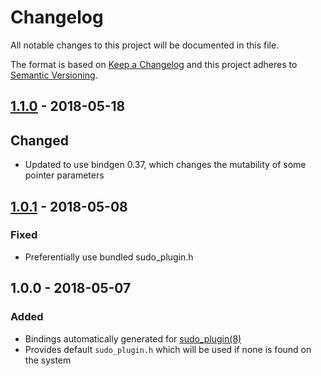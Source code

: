 # Changelog

All notable changes to this project will be documented in this file.

The format is based on [Keep a Changelog](http://keepachangelog.com/en/1.0.0/)
and this project adheres to [Semantic Versioning](http://semver.org/spec/v2.0.0.html).

## [1.1.0] - 2018-05-18

## Changed
- Updated to use bindgen 0.37, which changes the mutability of some pointer parameters

## [1.0.1] - 2018-05-08

### Fixed
- Preferentially use bundled sudo_plugin.h

## 1.0.0 - 2018-05-07

### Added
- Bindings automatically generated for [sudo_plugin(8)](https://www.sudo.ws/man/1.8.22/sudo_plugin.man.html)
- Provides default `sudo_plugin.h` which will be used if none is found on the system

[Unreleased]: https://github.com/square/sudo_pair/compare/sudo_plugin-sys-v1.1.0...master
[1.1.0]:      https://github.com/square/sudo_pair/compare/sudo_plugin-sys-v1.0.1...sudo_plugin-sys-v1.1.0
[1.0.1]:      https://github.com/square/sudo_pair/compare/sudo_plugin-sys-v1.0.0...sudo_plugin-sys-v1.0.1
